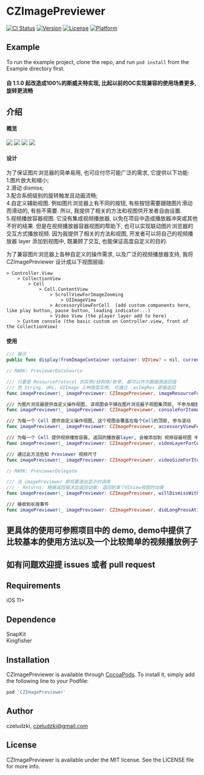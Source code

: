 # CZImagePreviewer

[![CI Status](http://img.shields.io/travis/czeludzki/CZImagePreviewer.svg?style=flat)](https://travis-ci.org/czeludzki/CZImagePreviewer)
[![Version](https://img.shields.io/cocoapods/v/CZImagePreviewer.svg?style=flat)](http://cocoapods.org/pods/CZImagePreviewer)
[![License](https://img.shields.io/cocoapods/l/CZImagePreviewer.svg?style=flat)](http://cocoapods.org/pods/CZImagePreviewer)
[![Platform](https://img.shields.io/cocoapods/p/CZImagePreviewer.svg?style=flat)](http://cocoapods.org/pods/CZImagePreviewer)

## Example

To run the example project, clone the repo, and run `pod install` from the Example directory first.

#### 自 1.1.0 起改造成100%的斯威夫特实现, 比起以前的OC实现兼容的使用场景更多, 旋转更流畅

## 介绍
#### 概览
![](introduction/zooming.gif)
![](introduction/dismiss.gif)
![](introduction/rotate.gif)
![](introduction/videoplay.gif)

#### 设计
为了保证图片浏览器的简单易用, 也可应付尽可能广泛的需求, 它提供以下功能:  
1.图片放大和缩小;  
2.滑动 dismiss;  
3.配合系统级别的旋转触发且动画流畅;  
4.自定义辅助视图. 例如图片浏览器上有不同的按钮, 有些按钮需要跟随图片滑动而滑动的, 有些不需要. 所以, 我提供了相关的方法和视图供开发者自由设置.  
5.视频播放容器视图. 它没有集成视频播放器, 以免在项目中造成播放器冲突或其他不好的结果. 但是在视频播放器容器视图的帮助下, 也可以实现联动图片浏览器的交互方式播放视频. 因为我提供了相关的方法和视图, 开发者可以将自己的视频播放器 layer 添加到视图中, 既兼顾了交互, 也能保证高度自定义的目的.  

为了兼容图片浏览器上各种自定义的操作需求, 以及广泛的视频播放器支持, 我将 CZImagePreviewer 设计成以下视图层级:

```
> Controller.View  
    > CollectionView  
        > Cell  
            > Cell.ContentView  
                > ScrollViewForImageZooming  
                    > UIImageView  
                > AccessoryViewForCell  (add custom components here, like play button, pause button, loading indicator...)
                > Video View (the player layer add to here)
    > Custom console (the basic custom on Controller.view, front of the CollectionView)
```

#### 使用
``` swift
/// 展示
public func display(fromImageContainer container: UIView? = nil, current index: Int = 0)
```

``` swift
// MARK: PreviewerDataSource

/// 只要是 ResourceProtocol 的实例/结构体/枚举, 都可以作为数据源返回值
/// 而 String, URL, UIImage 三种类型实例, 可通过 .asImgRes 直接返回
func imagePreviewer(_ imagePreviewer: CZImagePreviewer, imageResourceForItemAtIndex index: Int) -> ResourceProtocol?

/// 为图片浏览器提供自定义操作视图, 该视图会平铺在图片浏览器子视图集顶部, 不参与缩放, 不受滑动交互影响
func imagePreviewer(_ imagePreviewer: CZImagePreviewer, consoleForItemAtIndex index: Int) -> CZImagePreviewer.AccessoryView?

/// 为每一个 Cell 提供自定义操作视图, 这个视图会覆盖在每个Cell的顶部, 参与滚动
func imagePreviewer(_ imagePreviewer: CZImagePreviewer, accessoryViewForCellWith viewModel: PreviewerCellViewModel) -> CZImagePreviewer.AccessoryView?

/// 为每一个 Cell 提供视频播放容器, 返回的播放器layer, 会被添加到 视频容器视图 中
func imagePreviewer(_ imagePreviewer: CZImagePreviewer, videoLayerForCellWith viewModel: PreviewerCellViewModel) -> CALayer?

/// 通过此方法告知 Previewer 视频尺寸
func imagePreviewer(_ imagePreviewer: CZImagePreviewer, videoSizeForItemWith viewModel: PreviewerCellViewModel, videoSizeSettingHandler: VideoSizeSettingHandler)
```

``` swift
// MARK: PreviewerDelegate

/// 当 imagePreviewer 即将要退出显示时调用
/// - Returns: 根据返回值决定返回动画: 退回到某个UIView视图的动画
func imagePreviewer(_ imagePreviewer: CZImagePreviewer, willDismissWithCellViewModel viewModel: PreviewerCellViewModel) -> UIView?

/// 接收到长按事件
func imagePreviewer(_ imagePreviewer: CZImagePreviewer, didLongPressAtIndex index: Int)
```

## 更具体的使用可参照项目中的 demo, demo中提供了比较基本的使用方法以及一个比较简单的视频播放例子

## 如有问题欢迎提 issues 或者 pull request

## Requirements

iOS 11+

## Dependence
SnapKit  
Kingfisher

## Installation

CZImagePreviewer is available through [CocoaPods](http://cocoapods.org). To install
it, simply add the following line to your Podfile:

```ruby
pod 'CZImagePreviewer'
```

## Author

czeludzki, czeludzki@gmail.com

## License

CZImagePreviewer is available under the MIT license. See the LICENSE file for more info.
